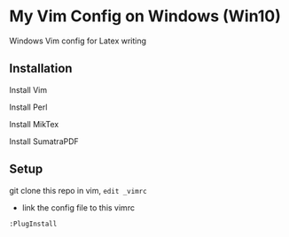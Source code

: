 # My Vim Config on Windows (Win10)
Windows Vim config for Latex writing

## Installation
Install Vim

Install Perl

Install MikTex

Install SumatraPDF

## Setup
git clone this repo
in vim, `edit _vimrc`
- link the config file to this vimrc

`:PlugInstall`
